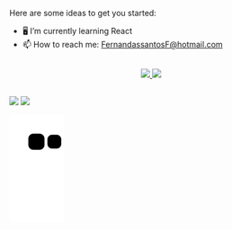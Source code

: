 Here are some ideas to get you started:
 
- 🖥️ I’m currently learning React   
- 📫 How to reach me:  FernandassantosF@hotmail.com

##
   <div align="center">
        <a href="https://github.com/Fernandadsantos">
        <img height="180em" src="https://github-readme-stats.vercel.app/api?username=Fernandadsantos&show_icons=true&theme=dark&include_all_commits=true&count_private=true"/>
        <img height="180em" src="https://github-readme-stats.vercel.app/api/top-langs/?username=Fernandadsantos&layout=compact&langs_count=10&theme=dark&count_private=true"/>
    </div> 
    
 ##
 
<div>    
  <a href = "mailto:FernandassantosF@hotmail.com "><img src="https://img.shields.io/badge/-Gmail-%23333?style=for-the-badge&logo=gmail&logoColor=white" target="_blank"></a>
  <a href="https://www.linkedin.com/in/fernanda-santos-864a19232/" target="_blank"><img src="https://img.shields.io/badge/-LinkedIn-%230077B5?style=for-the-badge&logo=linkedin&logoColor=white" target="_blank"></a> 
 
  ![Snake animation](https://github.com/Fernandadsantos/Fernandadsantos/blob/output/github-contribution-grid-snake.svg)
 
</div>
